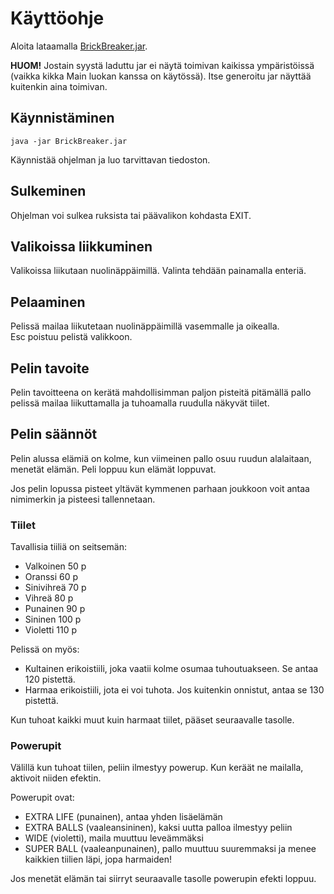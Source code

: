 # Käyttöohje

Aloita lataamalla [BrickBreaker.jar](https://github.com/JakeKallioniemi/ot-harjoitustyo/releases/tag/loppupalautus).

**HUOM!** Jostain syystä laduttu jar ei näytä toimivan kaikissa ympäristöissä (vaikka kikka Main luokan kanssa on käytössä). Itse generoitu jar näyttää kuitenkin aina toimivan.

## Käynnistäminen

```
java -jar BrickBreaker.jar
```

Käynnistää ohjelman ja luo tarvittavan tiedoston.

## Sulkeminen

Ohjelman voi sulkea ruksista tai päävalikon kohdasta EXIT.

## Valikoissa liikkuminen

Valikoissa liikutaan nuolinäppäimillä.
Valinta tehdään painamalla enteriä.  

## Pelaaminen

Pelissä mailaa liikutetaan nuolinäppäimillä vasemmalle ja oikealla.  
Esc poistuu pelistä valikkoon.

## Pelin tavoite

Pelin tavoitteena on kerätä mahdollisimman paljon pisteitä pitämällä pallo pelissä mailaa liikuttamalla ja tuhoamalla ruudulla näkyvät tiilet.

## Pelin säännöt

Pelin alussa elämiä on kolme, kun viimeinen pallo osuu ruudun alalaitaan, menetät elämän. Peli loppuu kun elämät loppuvat.

Jos pelin lopussa pisteet yltävät kymmenen parhaan joukkoon voit antaa nimimerkin ja pisteesi tallennetaan.

### Tiilet

Tavallisia tiiliä on seitsemän:
- Valkoinen 50 p
- Oranssi 60 p
- Sinivihreä 70 p
- Vihreä 80 p
- Punainen 90 p
- Sininen 100 p
- Violetti 110 p

Pelissä on myös:
- Kultainen erikoistiili, joka vaatii kolme osumaa tuhoutuakseen. Se antaa 120 pistettä. 
- Harmaa erikoistiili, jota ei voi tuhota. Jos kuitenkin onnistut, antaa se 130 pistettä.

Kun tuhoat kaikki muut kuin harmaat tiilet, pääset seuraavalle tasolle.

### Powerupit

Välillä kun tuhoat tiilen, peliin ilmestyy powerup. Kun keräät ne mailalla, aktivoit niiden efektin.

Powerupit ovat:
- EXTRA LIFE (punainen), antaa yhden lisäelämän
- EXTRA BALLS (vaaleansininen), kaksi uutta palloa ilmestyy peliin
- WIDE (violetti), maila muuttuu leveämmäksi
- SUPER BALL (vaaleanpunainen), pallo muuttuu suuremmaksi ja menee kaikkien tiilien läpi, jopa harmaiden!

Jos menetät elämän tai siirryt seuraavalle tasolle powerupin efekti loppuu.
